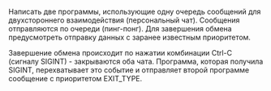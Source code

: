 Написать две программы, использующие одну очередь сообщений для двухстороннего взаимодействия (персональный чат). Сообщения отправляются по очереди (пинг-понг). Для завершения обмена предусмотреть отправку данных с заранее известным приоритетом.

Завершение обмена происходит по нажатии комбинации Ctrl-C (сигналу SIGINT) - закрываются оба чата. Программа, которая получила SIGINT, перехватывает это событие и отправляет второй программе сообщение с приоритетом EXIT_TYPE.